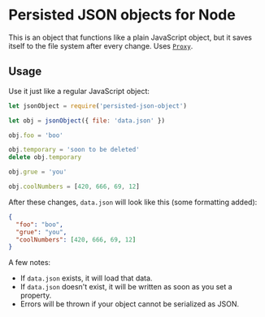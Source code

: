 Persisted JSON objects for Node
===============================

This is an object that functions like a plain JavaScript object, but it saves itself to the file system after every change. Uses [`Proxy`](https://developer.mozilla.org/en-US/docs/Web/JavaScript/Reference/Global_Objects/Proxy).

Usage
-----

Use it just like a regular JavaScript object:

```js
let jsonObject = require('persisted-json-object')

let obj = jsonObject({ file: 'data.json' })

obj.foo = 'boo'

obj.temporary = 'soon to be deleted'
delete obj.temporary

obj.grue = 'you'

obj.coolNumbers = [420, 666, 69, 12]
```

After these changes, `data.json` will look like this (some formatting added):

```json
{
  "foo": "boo",
  "grue": "you",
  "coolNumbers": [420, 666, 69, 12]
}
```

A few notes:

- If `data.json` exists, it will load that data.
- If `data.json` doesn't exist, it will be written as soon as you set a property.
- Errors will be thrown if your object cannot be serialized as JSON.

